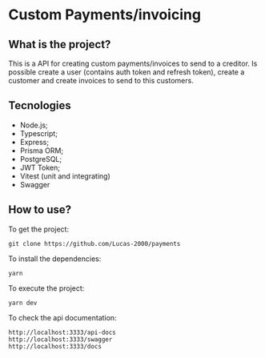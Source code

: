 # Custom Payments/invoicing

## What is the project?

This is a API for creating custom payments/invoices to send to a creditor. Is possible create a user (contains auth token and refresh token), create a customer and create invoices to send to this customers.

## Tecnologies

- Node.js;
- Typescript;
- Express;
- Prisma ORM;
- PostgreSQL;
- JWT Token;
- Vitest (unit and integrating)
- Swagger

## How to use?

To get the project:

```
git clone https://github.com/Lucas-2000/payments
```

To install the dependencies:

```
yarn
```

To execute the project:

```
yarn dev
```

To check the api documentation:

```
http://localhost:3333/api-docs
http://localhost:3333/swagger
http://localhost:3333/docs
```
